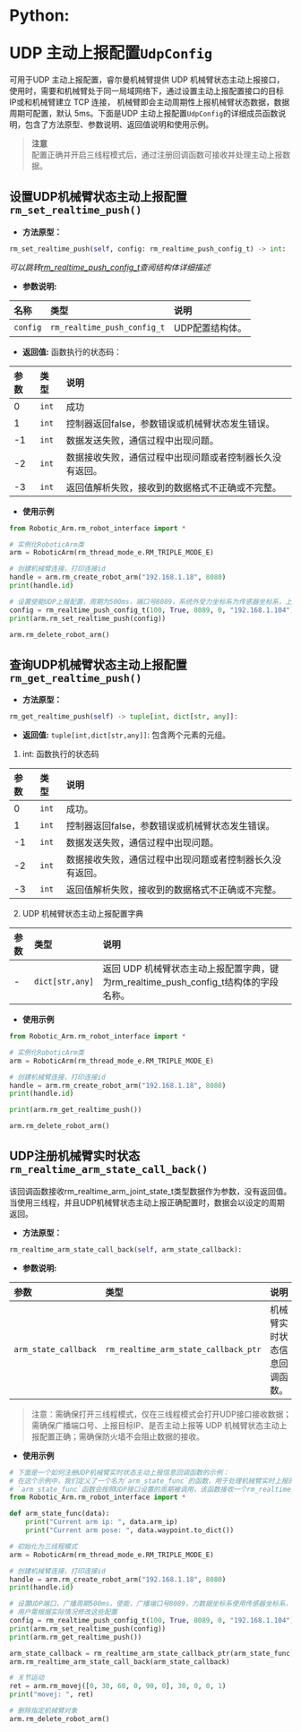 # <p class="hidden">Python: </p>UDP 主动上报配置`UdpConfig`

可用于UDP 主动上报配置，睿尔曼机械臂提供 UDP 机械臂状态主动上报接口，使用时，需要和机械臂处于同一局域网络下，通过设置主动上报配置接口的目标 IP或和机械臂建立 TCP 连接， 机械臂即会主动周期性上报机械臂状态数据，数据周期可配置，默认 5ms。下面是UDP 主动上报配置`UdpConfig`的详细成员函数说明，包含了方法原型、参数说明、返回值说明和使用示例。

> **注意**</br>配置正确并开启三线程模式后，通过注册回调函数可接收并处理主动上报数据。

## 设置UDP机械臂状态主动上报配置`rm_set_realtime_push()`

- **方法原型：**

```python
rm_set_realtime_push(self, config: rm_realtime_push_config_t) -> int:
```

*可以跳转[rm_realtime_push_config_t](../struct/realtimePushConfig.md)查阅结构体详细描述*

- **参数说明:**

| 名称        | 类型    | 说明                                   |
| :-------- | :---- | :----------------------------------- |
| `config`      | `rm_realtime_push_config_t` | UDP配置结构体。     |

- **返回值:** 
函数执行的状态码：

|   参数    |  类型   |   说明    |
| :--- | :--- | :---|
|   0  |    `int`   |    成功    |
|   1  |    `int`   |   控制器返回false，参数错误或机械臂状态发生错误。    |
|  -1  |    `int`   |   数据发送失败，通信过程中出现问题。    |
|  -2  |    `int`   |   数据接收失败，通信过程中出现问题或者控制器长久没有返回。    |
|  -3  |    `int`   |   返回值解析失败，接收到的数据格式不正确或不完整。   |

- **使用示例**
  
```python
from Robotic_Arm.rm_robot_interface import *

# 实例化RoboticArm类
arm = RoboticArm(rm_thread_mode_e.RM_TRIPLE_MODE_E)

# 创建机械臂连接，打印连接id
handle = arm.rm_create_robot_arm("192.168.1.18", 8080)
print(handle.id)

# 设置使能UDP上报配置，周期为500ms，端口号8089，系统外受力坐标系为传感器坐标系，上报目标IP地址为"192.168.1.104"
config = rm_realtime_push_config_t(100, True, 8089, 0, "192.168.1.104")
print(arm.rm_set_realtime_push(config))

arm.rm_delete_robot_arm()
```

## 查询UDP机械臂状态主动上报配置`rm_get_realtime_push()`

- **方法原型：**

```python
rm_get_realtime_push(self) -> tuple[int, dict[str, any]]:
```

- **返回值:**
`tuple[int,dict[str,any]]`: 包含两个元素的元组。<br>

1. int: 函数执行的状态码

|   参数    |  类型   |   说明    |
| :--- | :--- | :---|
|   0  |    `int`   |    成功。    |
|   1  |    `int`   |   控制器返回false，参数错误或机械臂状态发生错误。    |
|  -1  |    `int`   |   数据发送失败，通信过程中出现问题。    |
|  -2  |    `int`   |   数据接收失败，通信过程中出现问题或者控制器长久没有返回。    |
|  -3  |    `int`   |   返回值解析失败，接收到的数据格式不正确或不完整。   |

2. UDP 机械臂状态主动上报配置字典

|   参数    |  类型   |   说明    |
| :--- | :--- | :---|
|   -  |    `dict[str,any]`   |    返回 UDP 机械臂状态主动上报配置字典，键为rm_realtime_push_config_t结构体的字段名称。    |

- **使用示例**
  
```python
from Robotic_Arm.rm_robot_interface import *

# 实例化RoboticArm类
arm = RoboticArm(rm_thread_mode_e.RM_TRIPLE_MODE_E)

# 创建机械臂连接，打印连接id
handle = arm.rm_create_robot_arm("192.168.1.18", 8080)
print(handle.id)

print(arm.rm_get_realtime_push())

arm.rm_delete_robot_arm()
```

## UDP注册机械臂实时状态`rm_realtime_arm_state_call_back()`

该回调函数接收rm_realtime_arm_joint_state_t类型数据作为参数，没有返回值。当使用三线程，并且UDP机械臂状态主动上报正确配置时，数据会以设定的周期返回。

- **方法原型：**

```python
rm_realtime_arm_state_call_back(self, arm_state_callback):
```

- **参数说明:**

|   参数    |   类型    |   说明    |
| :--- | :--- | :--- |
|`arm_state_callback`|`rm_realtime_arm_state_callback_ptr`|机械臂实时状态信息回调函数。|

>注意：需确保打开三线程模式，仅在三线程模式会打开UDP接口接收数据；需确保广播端口号、上报目标IP、是否主动上报等 UDP 机械臂状态主动上报配置正确；需确保防火墙不会阻止数据的接收。

- **使用示例**
  
```python
# 下面是一个如何注册UDP机械臂实时状态主动上报信息回调函数的示例：
# 在这个示例中，我们定义了一个名为`arm_state_func`的函数，用于处理机械臂实时上报的数据，并将其注册为回调函数。
# `arm_state_func`函数会按照UDP接口设置的周期被调用，该函数接收一个rm_realtime_arm_joint_state_t的对象作为参数
from Robotic_Arm.rm_robot_interface import *

def arm_state_func(data):
    print("Current arm ip: ", data.arm_ip)
    print("Current arm pose: ", data.waypoint.to_dict())

# 初始化为三线程模式
arm = RoboticArm(rm_thread_mode_e.RM_TRIPLE_MODE_E)

# 创建机械臂连接，打印连接id
handle = arm.rm_create_robot_arm("192.168.1.18", 8080)
print(handle.id)

# 设置UDP端口，广播周期500ms，使能，广播端口号8089，力数据坐标系使用传感器坐标系，上报目标IP为"192.168.1.104"
# 用户需根据实际情况修改这些配置
config = rm_realtime_push_config_t(100, True, 8089, 0, "192.168.1.104")
print(arm.rm_set_realtime_push(config))
print(arm.rm_get_realtime_push())

arm_state_callback = rm_realtime_arm_state_callback_ptr(arm_state_func)
arm.rm_realtime_arm_state_call_back(arm_state_callback)

# 关节运动
ret = arm.rm_movej([0, 30, 60, 0, 90, 0], 30, 0, 0, 1)
print("movej: ", ret)

# 删除指定机械臂对象
arm.rm_delete_robot_arm()
```
